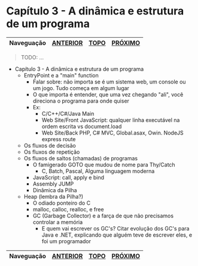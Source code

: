 Capítulo 3 - A dinâmica e estrutura de um programa
==================================================

Naveguação | [ANTERIOR][_A] | [TOPO][_H] | [PRÓXIMO][_P]
-----------|----------------|------------|--------------

> TODO: ...

* Capítulo 3 - A dinâmica e estrutura de um programa
  - EntryPoint e a "main" function
    - Falar sobre: não importa se é um sistema web, um console ou um jogo. Tudo começa em algum lugar
    - O que importa é entender, que uma vez chegando "ali", você direciona o programa para onde quiser
    - Ex:
      - C/C++/C#/Java Main
      - Web Site/Front JavaScript: qualquer linha executável na ordem escrita vs document.load
      - Web Site/Back PHP, C# MVC, Global.asax, Owin. NodeJS express route
  - Os fluxos de decisão
  - Os fluxos de repetição
  - Os fluxos de saltos (chamadas) de programas
    - O famigerado GOTO que mudou de nome para Thy/Catch
      - C, Batch, Pascal, Alguma linguagem moderna
    - JavaScript: call, apply e bind
    - Assembly JUMP
    - Dinâmica da Pilha
  - Heap (lembra da Pilha?)
    - O odiado ponteiro do C
    - malloc, calloc, realloc, e free
    - GC (Garbage Collector) e a farça de que não precisamos controlar a memória
      - E quem vai escrever os GC's? Citar evolução dos GC's para Java e .NET, explicando que alguém teve
        de escrever eles, e foi um programador

Naveguação | [ANTERIOR][_A] | [TOPO][_H] | [PRÓXIMO][_P]
-----------|----------------|------------|--------------

<!-- Links de navegação -->
[_A]: ../chapter-02/intro.md "Capítulo 2 - As \"linguagens\""
[_H]: ../index.md "Topo"
[_P]: ./x.md "x..."

<!-- Outros links -->
